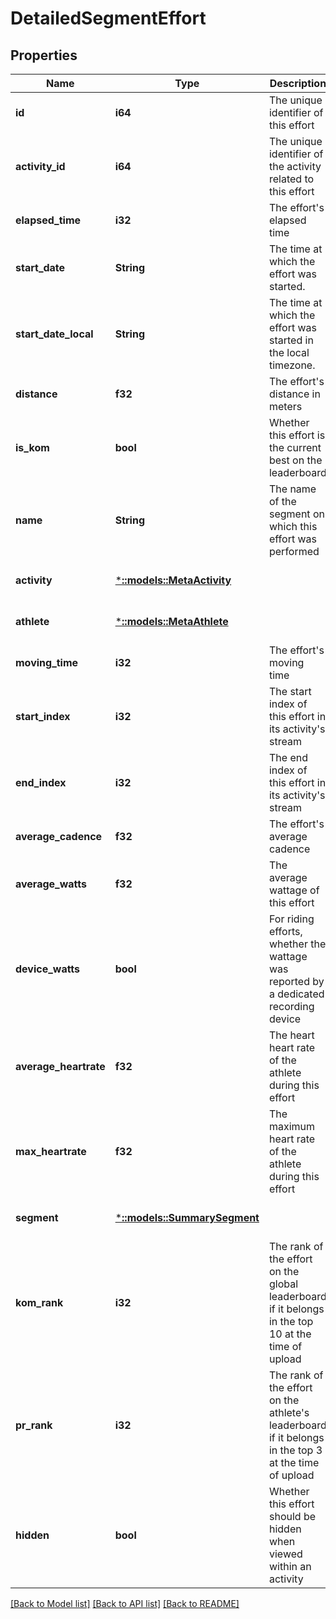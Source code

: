 # DetailedSegmentEffort

## Properties
Name | Type | Description | Notes
------------ | ------------- | ------------- | -------------
**id** | **i64** | The unique identifier of this effort | [optional] [default to null]
**activity_id** | **i64** | The unique identifier of the activity related to this effort | [optional] [default to null]
**elapsed_time** | **i32** | The effort&#39;s elapsed time | [optional] [default to null]
**start_date** | **String** | The time at which the effort was started. | [optional] [default to null]
**start_date_local** | **String** | The time at which the effort was started in the local timezone. | [optional] [default to null]
**distance** | **f32** | The effort&#39;s distance in meters | [optional] [default to null]
**is_kom** | **bool** | Whether this effort is the current best on the leaderboard | [optional] [default to null]
**name** | **String** | The name of the segment on which this effort was performed | [optional] [default to null]
**activity** | [***::models::MetaActivity**](MetaActivity.md) |  | [optional] [default to null]
**athlete** | [***::models::MetaAthlete**](MetaAthlete.md) |  | [optional] [default to null]
**moving_time** | **i32** | The effort&#39;s moving time | [optional] [default to null]
**start_index** | **i32** | The start index of this effort in its activity&#39;s stream | [optional] [default to null]
**end_index** | **i32** | The end index of this effort in its activity&#39;s stream | [optional] [default to null]
**average_cadence** | **f32** | The effort&#39;s average cadence | [optional] [default to null]
**average_watts** | **f32** | The average wattage of this effort | [optional] [default to null]
**device_watts** | **bool** | For riding efforts, whether the wattage was reported by a dedicated recording device | [optional] [default to null]
**average_heartrate** | **f32** | The heart heart rate of the athlete during this effort | [optional] [default to null]
**max_heartrate** | **f32** | The maximum heart rate of the athlete during this effort | [optional] [default to null]
**segment** | [***::models::SummarySegment**](SummarySegment.md) |  | [optional] [default to null]
**kom_rank** | **i32** | The rank of the effort on the global leaderboard if it belongs in the top 10 at the time of upload | [optional] [default to null]
**pr_rank** | **i32** | The rank of the effort on the athlete&#39;s leaderboard if it belongs in the top 3 at the time of upload | [optional] [default to null]
**hidden** | **bool** | Whether this effort should be hidden when viewed within an activity | [optional] [default to null]

[[Back to Model list]](../README.md#documentation-for-models) [[Back to API list]](../README.md#documentation-for-api-endpoints) [[Back to README]](../README.md)



